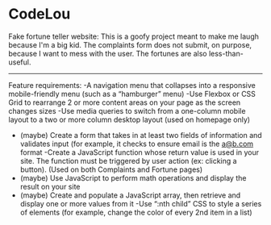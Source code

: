 # CodeLou

Fake fortune teller website:
This is a goofy project meant to make me laugh because I'm a big kid. The complaints form does not submit, on purpose, because I want to mess with the user. 
The fortunes are also less-than-useful.

----------------------

Feature requirements:
-A navigation menu that collapses into a responsive mobile-friendly menu (such as a “hamburger” menu)
-Use Flexbox or CSS Grid to rearrange 2 or more content areas on your page as the screen changes sizes
-Use media queries to switch from a one-column mobile layout to a two or more column desktop layout (used on homepage only)
- (maybe) Create a form that takes in at least two fields of information and validates input (for example, it checks to ensure email is the a@b.com format
-Create a JavaScript function whose return value is used in your site. The function must be triggered by user action (ex: clicking a button). (Used on both Complaints and Fortune pages)
- (maybe) Use JavaScript to perform math operations and display the result on your site
- (maybe) Create and populate a JavaScript array, then retrieve and display one or more values from it
-Use “:nth child” CSS to style a series of elements (for example, change the color of every 2nd item in a list)